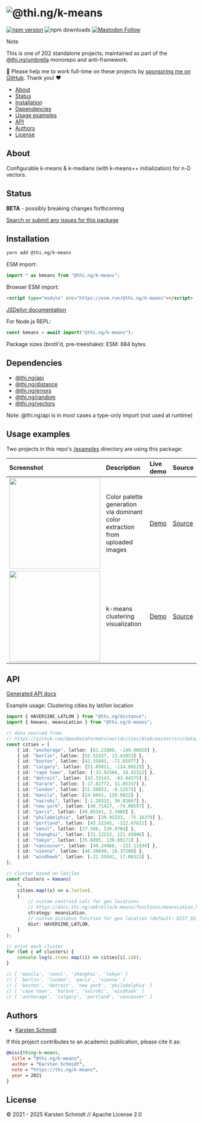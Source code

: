 <!-- This file is generated - DO NOT EDIT! -->
<!-- Please see: https://github.com/thi-ng/umbrella/blob/develop/CONTRIBUTING.md#changes-to-readme-files -->
# ![@thi.ng/k-means](https://media.thi.ng/umbrella/banners-20230807/thing-k-means.svg?d8d57f39)

[![npm version](https://img.shields.io/npm/v/@thi.ng/k-means.svg)](https://www.npmjs.com/package/@thi.ng/k-means)
![npm downloads](https://img.shields.io/npm/dm/@thi.ng/k-means.svg)
[![Mastodon Follow](https://img.shields.io/mastodon/follow/109331703950160316?domain=https%3A%2F%2Fmastodon.thi.ng&style=social)](https://mastodon.thi.ng/@toxi)

> [!NOTE]
> This is one of 202 standalone projects, maintained as part
> of the [@thi.ng/umbrella](https://github.com/thi-ng/umbrella/) monorepo
> and anti-framework.
>
> 🚀 Please help me to work full-time on these projects by [sponsoring me on
> GitHub](https://github.com/sponsors/postspectacular). Thank you! ❤️

- [About](#about)
- [Status](#status)
- [Installation](#installation)
- [Dependencies](#dependencies)
- [Usage examples](#usage-examples)
- [API](#api)
- [Authors](#authors)
- [License](#license)

## About

Configurable k-means & k-medians (with k-means++ initialization) for n-D vectors.

## Status

**BETA** - possibly breaking changes forthcoming

[Search or submit any issues for this package](https://github.com/thi-ng/umbrella/issues?q=%5Bk-means%5D+in%3Atitle)

## Installation

```bash
yarn add @thi.ng/k-means
```

ESM import:

```ts
import * as kmeans from "@thi.ng/k-means";
```

Browser ESM import:

```html
<script type="module" src="https://esm.run/@thi.ng/k-means"></script>
```

[JSDelivr documentation](https://www.jsdelivr.com/)

For Node.js REPL:

```js
const kmeans = await import("@thi.ng/k-means");
```

Package sizes (brotli'd, pre-treeshake): ESM: 884 bytes

## Dependencies

- [@thi.ng/api](https://github.com/thi-ng/umbrella/tree/develop/packages/api)
- [@thi.ng/distance](https://github.com/thi-ng/umbrella/tree/develop/packages/distance)
- [@thi.ng/errors](https://github.com/thi-ng/umbrella/tree/develop/packages/errors)
- [@thi.ng/random](https://github.com/thi-ng/umbrella/tree/develop/packages/random)
- [@thi.ng/vectors](https://github.com/thi-ng/umbrella/tree/develop/packages/vectors)

Note: @thi.ng/api is in _most_ cases a type-only import (not used at runtime)

## Usage examples

Two projects in this repo's
[/examples](https://github.com/thi-ng/umbrella/tree/develop/examples)
directory are using this package:

| Screenshot                                                                                                             | Description                                                                 | Live demo                                             | Source                                                                             |
|:-----------------------------------------------------------------------------------------------------------------------|:----------------------------------------------------------------------------|:------------------------------------------------------|:-----------------------------------------------------------------------------------|
| <img src="https://raw.githubusercontent.com/thi-ng/umbrella/develop/assets/examples/dominant-colors.png" width="240"/> | Color palette generation via dominant color extraction from uploaded images | [Demo](https://demo.thi.ng/umbrella/dominant-colors/) | [Source](https://github.com/thi-ng/umbrella/tree/develop/examples/dominant-colors) |
| <img src="https://raw.githubusercontent.com/thi-ng/umbrella/develop/assets/examples/kmeans-viz.jpg" width="240"/>      | k-means clustering visualization                                            | [Demo](https://demo.thi.ng/umbrella/kmeans-viz/)      | [Source](https://github.com/thi-ng/umbrella/tree/develop/examples/kmeans-viz)      |

## API

[Generated API docs](https://docs.thi.ng/umbrella/k-means/)

Example usage: Clustering cities by lat/lon location

```ts tangle:export/readme.ts
import { HAVERSINE_LATLON } from "@thi.ng/distance";
import { kmeans, meansLatLon } from "@thi.ng/k-means";

// data sourced from:
// https://github.com/OpenDataFormats/worldcities/blob/master/src/data/cities.json
const cities = [
    { id: "anchorage", latlon: [61.21806, -149.90028] },
    { id: "berlin", latlon: [52.52437, 13.41053] },
    { id: "boston", latlon: [42.35843, -71.05977] },
    { id: "calgary", latlon: [51.05011, -114.08529] },
    { id: "cape town", latlon: [-33.92584, 18.42322] },
    { id: "detroit", latlon: [42.33143, -83.04575] },
    { id: "harare", latlon: [-17.82772, 31.05337] },
    { id: "london", latlon: [51.50853, -0.12574] },
    { id: "manila", latlon: [14.6042, 120.9822] },
    { id: "nairobi", latlon: [-1.28333, 36.81667] },
    { id: "new york", latlon: [40.71427, -74.00597] },
    { id: "paris", latlon: [48.85341, 2.3488] },
    { id: "philadelphia", latlon: [39.95233, -75.16379] },
    { id: "portland", latlon: [45.52345, -122.67621] },
    { id: "seoul", latlon: [37.566, 126.9784] },
    { id: "shanghai", latlon: [31.22222, 121.45806] },
    { id: "tokyo", latlon: [35.6895, 139.69171] },
    { id: "vancouver", latlon: [49.24966, -123.11934] },
    { id: "vienna", latlon: [48.20849, 16.37208] },
    { id: "windhoek", latlon: [-22.55941, 17.08323] },
];

// cluster based on lat/lon
const clusters = kmeans(
    5,
    cities.map((x) => x.latlon),
    {
        // custom centroid calc for geo locations
        // https://docs.thi.ng/umbrella/k-means/functions/meansLatLon.html
        strategy: meansLatLon,
        // custom distance function for geo location (default: DIST_SQ)
        dist: HAVERSINE_LATLON,
    }
);

// print each cluster
for (let c of clusters) {
    console.log(c.items.map((i) => cities[i].id));
}

// [ 'manila', 'seoul', 'shanghai', 'tokyo' ]
// [ 'berlin', 'london', 'paris', 'vienna' ]
// [ 'boston', 'detroit', 'new york', 'philadelphia' ]
// [ 'cape town', 'harare', 'nairobi', 'windhoek' ]
// [ 'anchorage', 'calgary', 'portland', 'vancouver' ]
```

## Authors

- [Karsten Schmidt](https://thi.ng)

If this project contributes to an academic publication, please cite it as:

```bibtex
@misc{thing-k-means,
  title = "@thi.ng/k-means",
  author = "Karsten Schmidt",
  note = "https://thi.ng/k-means",
  year = 2021
}
```

## License

&copy; 2021 - 2025 Karsten Schmidt // Apache License 2.0
